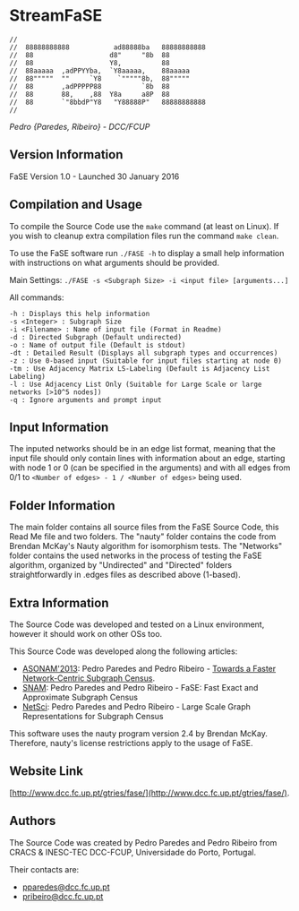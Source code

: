 # StreamFaSE

    //                                                
    //  88888888888           ad88888ba   88888888888  
    //  88                   d8"     "8b  88           
    //  88                   Y8,          88           
    //  88aaaaa  ,adPPYYba,  `Y8aaaaa,    88aaaaa      
    //  88"""""  ""     `Y8    `"""""8b,  88"""""      
    //  88       ,adPPPPP88          `8b  88           
    //  88       88,    ,88  Y8a     a8P  88           
    //  88       `"8bbdP"Y8   "Y88888P"   88888888888  
    //                                                 

_Pedro {Paredes, Ribeiro} - DCC/FCUP_

## Version Information
FaSE Version 1.0 - Launched 30 January 2016

## Compilation and Usage
To compile the Source Code use the `make` command (at least on Linux).
If you wish to cleanup extra compilation files run the command `make clean`.

To use the FaSE software run `./FASE -h` to display a small help information
with instructions on what arguments should be provided.

Main Settings: `./FASE -s <Subgraph Size> -i <input file> [arguments...]`

All commands:

    -h : Displays this help information
	-s <Integer> : Subgraph Size
	-i <Filename> : Name of input file (Format in Readme)
	-d : Directed Subgraph (Default undirected)
	-o : Name of output file (Default is stdout)
	-dt : Detailed Result (Displays all subgraph types and occurrences)
	-z : Use 0-based input (Suitable for input files starting at node 0)
	-tm : Use Adjacency Matrix LS-Labeling (Default is Adjacency List Labeling)
	-l : Use Adjacency List Only (Suitable for Large Scale or large networks [>10^5 nodes])
	-q : Ignore arguments and prompt input

## Input Information
The inputed networks should be in an edge list format, meaning that the input
file should only contain lines with information about an edge, starting with
node 1 or 0 (can be specified in the arguments) and with all edges from 0/1
to `<Number of edges> - 1 / <Number of edges>` being used.

## Folder Information
The main folder contains all source files from the FaSE Source Code, this Read Me
file and two folders. The "nauty" folder contains the code from Brendan McKay's
Nauty algorithm for isomorphism tests. The "Networks" folder contains the used
networks in the process of testing the FaSE algorithm, organized by "Undirected"
and "Directed" folders straightforwardly in .edges files as described above (1-based).

## Extra Information
The Source Code was developed and tested on a Linux environment, however it
should work on other OSs too.

This Source Code was developed along the following articles:

* [ASONAM'2013](http://ieeexplore.ieee.org/xpls/abs_all.jsp?arnumber=6785718): Pedro Paredes and Pedro Ribeiro - [Towards a Faster
Network-Centric Subgraph Census](http://dl.acm.org/citation.cfm?doid=2492517.2492535).
* [SNAM](https://www.springer.com/computer/database+management+%26+information+retrieval/journal/13278): Pedro Paredes and Pedro Ribeiro - FaSE: Fast Exact and Approximate Subgraph Census
* [NetSci](http://link.springer.com/chapter/10.1007/978-3-319-28361-6_16): Pedro Paredes and Pedro Ribeiro - Large Scale Graph Representations for Subgraph Census

This software uses the nauty program version 2.4 by Brendan McKay. Therefore, nauty's
license restrictions apply to the usage of FaSE.

## Website Link
[http://www.dcc.fc.up.pt/gtries/fase/](http://www.dcc.fc.up.pt/gtries/fase/).

## Authors
The Source Code was created by Pedro Paredes and Pedro Ribeiro from CRACS & INESC-TEC
DCC-FCUP, Universidade do Porto, Portugal.

Their contacts are:

* [pparedes@dcc.fc.up.pt](mailto:pparedes@dcc.fc.up.pt)
* [pribeiro@dcc.fc.up.pt](mailto:pribeiro@dcc.fc.up.pt)
